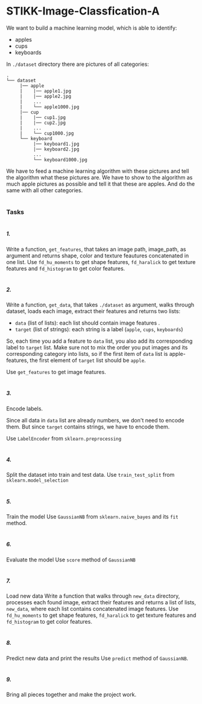 # STIKK-Image-Classfication-A

We want to build a machine learning model, which is able to identify:
- apples
- cups
- keyboards


In `./dataset` directory there are pictures of all categories:

    .
    └── dataset
         |── apple
         |    |── apple1.jpg
         |    |── apple2.jpg
         |    ...
         |    └── apple1000.jpg
         |── cup
         |    |── cup1.jpg
         |    |── cup2.jpg
         |    ...
         |    └── cup1000.jpg
         └── keyboard
              |── keyboard1.jpg
              |── keyboard2.jpg
              ...
              └── keyboard1000.jpg
   

We have to feed a machine learning algorithm with these pictures and tell the algorithm what these pictures are. 
We have to show to the algorithm as much apple pictures as possible and tell it that these are apples.
And do the same with all other categories.


#
### Tasks
#
##### 1.
Write a function, `get_features`, that takes an image path, image_path, as argument and returns shape, color and texture feautures concatenated in one list.
Use `fd_hu_moments` to get shape features, `fd_haralick` to get texture features and `fd_histogram` to get color features.

#
##### 2.
Write a function, `get_data`, that takes `./dataset` as argument, walks through dataset, loads each image, extract their features and returns two lists:
- `data` (list of lists): each list should contain image features .
- `target` (list of strings): each string is a label (`apple`, `cups`, `keyboards`)

So, each time you add a feature to `data` list, you also add its corresponding label to `target` list.
Make sure not to mix the order you put images and its corresponding category into lists, so if the first item
of `data` list is apple-features, the first element of `target` list should be `apple`.

Use `get_features` to get image features.

#
##### 3.
Encode labels.

Since all data in `data` list are already numbers, we don't need to encode them. But since `target` contains strings, we have to encode them.

Use `LabelEncoder` from `sklearn.preprocessing` 


#
##### 4.

Split the dataset into train and test data.
Use `train_test_split` from `sklearn.model_selection`


#
##### 5.

Train the model
Use `GaussianNB` from `sklearn.naive_bayes` and its `fit` method.


#
##### 6.

Evaluate the model
Use `score` method of `GaussianNB`


#
##### 7.

Load new data
Write a function that walks through `new_data` directory, processes each found image, extract their features and returns a list of lists, `new_data`, where each list contains concatenated image features.
Use `fd_hu_moments` to get shape features, `fd_haralick` to get texture features and `fd_histogram` to get color features.


#
##### 8.

Predict new data and print the results
Use `predict` method of `GaussianNB`.


#
##### 9.
Bring all pieces together and make the project work. 
